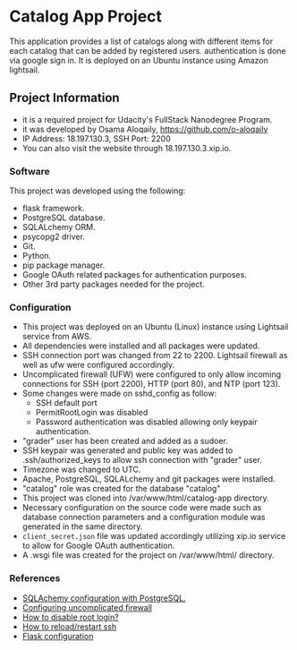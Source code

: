 # Catalog App Project
This application provides a list of catalogs along with different items for each catalog that can be added by registered users. authentication is done via google sign in. It is deployed on an Ubuntu instance using Amazon lightsail.

## Project Information
- it is a required project for Udacity's FullStack Nanodegree Program.
- it was developed by Osama Aloqaily, https://github.com/o-aloqaily
- IP Address: 18.197.130.3, SSH Port: 2200
- You can also visit the website through 18.197.130.3.xip.io.

### Software
This project was developed using the following:
- flask framework.
- PostgreSQL database.
- SQLALchemy ORM.
- psycopg2 driver.
- Git.
- Python.
- pip package manager.
- Google OAuth related packages for authentication purposes.
- Other 3rd party packages needed for the project.


### Configuration
- This project was deployed on an Ubuntu (Linux) instance using Lightsail service from AWS.
- All dependencies were installed and all packages were updated.
- SSH connection port was changed from 22 to 2200. Lightsail firewall as well as ufw were configured accordingly.
- Uncomplicated firewall (UFW) were configured to only allow incoming connections for SSH (port 2200), HTTP (port 80), and NTP (port 123).
- Some changes were made on sshd_config as follow:
    - SSH default port
    - PermitRootLogin was disabled
    - Password authentication was disabled allowing only keypair authentication.
- "grader" user has been created and added as a sudoer.
- SSH keypair was generated and public key was added to .ssh/authorized_keys to allow ssh connection with "grader" user.
- Timezone was changed to UTC.
- Apache, PostgreSQL, SQLALchemy and git packages were installed.
- "catalog" role was created for the database "catalog"
- This project was cloned into /var/www/html/catalog-app directory.
- Necessary configuration on the source code were made such as database connection parameters and a configuration module was generated in the same directory.
- `client_secret.json` file was updated accordingly utilizing xip.io service to allow for Google OAuth authentication.
- A .wsgi file was created for the project on /var/www/html/ directory.


### References
- [SQLAchemy configuration with PostgreSQL.](https://docs.sqlalchemy.org/en/latest/dialects/postgresql.html)
- [Configuring uncomplicated firewall](https://help.ubuntu.com/community/UFW)
- [How to disable root login?](https://serverfault.com/questions/178080/how-do-i-disable-root-login-in-ubuntu)
- [How to reload/restart ssh](https://unix.stackexchange.com/questions/127886/how-can-i-restart-the-ssh-daemon-on-ubuntu)
- [Flask configuration](http://flask.pocoo.org/snippets/2/)
